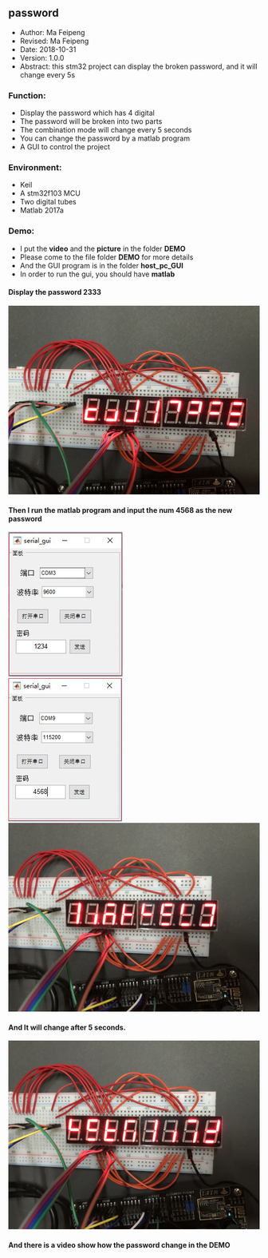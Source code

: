 ## password
- Author: Ma Feipeng
- Revised: Ma Feipeng
- Date: 2018-10-31
- Version: 1.0.0
- Abstract: this stm32 project can display the broken password, and it will change every 5s
### Function:
- Display the password which has 4 digital
- The password will be broken into two parts
- The combination mode will change every 5 seconds
- You can change the password by a matlab program
- A GUI to control the project
### Environment:
- Keil
- A stm32f103 MCU
- Two digital tubes
- Matlab 2017a
### Demo:
 - I put the **video** and the **picture** in the folder **DEMO**  
 - Please come to the file folder **DEMO** for more details  
- And the GUI program is in the folder **host_pc_GUI**  
- In order to run the gui, you should have **matlab**
#### Display the password 2333
![S_2333](.\DEMO\S_2333.JPG)

  

#### Then I run the matlab program and input the num **4568** as the new password
![GUI](.\DEMO\GUI.JPG)  
![GUI2](.\DEMO\GUI2.JPG)  
![S_4568_1](.\DEMO\S_4568_1.JPG)

  


#### And It will change after 5 seconds.
![S_4568_2](.\DEMO\S_4568_2.JPG)

  

#### And there is a video show how the password change in the DEMO


